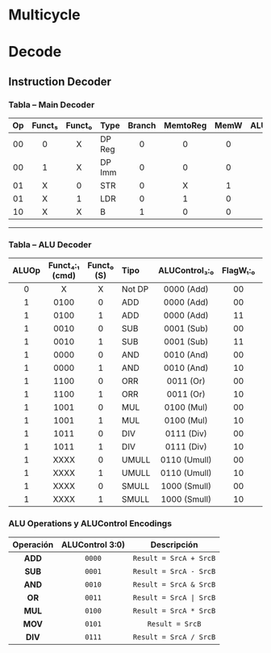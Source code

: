 # Multicycle

# Decode
## Instruction Decoder
### Tabla – Main Decoder 

| Op  | Funct₅ | Funct₀ | Type   | Branch | MemtoReg | MemW | ALUSrc | ImmSrc | RegW | RegSrc | ALUOp |
|:---:|:------:|:------:|:-------|:------:|:--------:|:----:|:------:|:------:|:----:|:------:|:-----:|
| 00  | 0      | X      | DP Reg | 0      | 0        | 0    | 0      | XX     | 1    | 00     | 1     |
| 00  | 1      | X      | DP Imm | 0      | 0        | 0    | 1      | 00     | 1    | X0     | 1     |
| 01  | X      | 0      | STR    | 0      | X        | 1    | 1      | 01     | 0    | 10     | 0     |
| 01  | X      | 1      | LDR    | 0      | 1        | 0    | 1      | 01     | 1    | X0     | 0     |
| 10  | X      | X      | B      | 1      | 0        | 0    | 0      | 10     | 0    | X1     | 0     |

---

### Tabla – ALU Decoder

| ALUOp | Funct₄:₁ (cmd) | Funct₀ (S) | Tipo   | ALUControl₃:₀ | FlagW₁:₀ | is\_mul | Funct\[20] |
| :---: | :------------: | :--------: | :----- | :-----------: | :------: | :-----: | :--------: |
|   0   |        X       |      X     | Not DP |   0000 (Add)  |    00    |    0    |      X     |
|   1   |      0100      |      0     | ADD    |   0000 (Add)  |    00    |    0    |      X     |
|   1   |      0100      |      1     | ADD    |   0000 (Add)  |    11    |    0    |      X     |
|   1   |      0010      |      0     | SUB    |   0001 (Sub)  |    00    |    0    |      X     |
|   1   |      0010      |      1     | SUB    |   0001 (Sub)  |    11    |    0    |      X     |
|   1   |      0000      |      0     | AND    |   0010 (And)  |    00    |    0    |      X     |
|   1   |      0000      |      1     | AND    |   0010 (And)  |    10    |    0    |      X     |
|   1   |      1100      |      0     | ORR    |   0011 (Or)   |    00    |    0    |      X     |
|   1   |      1100      |      1     | ORR    |   0011 (Or)   |    10    |    0    |      X     |
|   1   |      1001      |      0     | MUL    |   0100 (Mul)  |    00    |    0    |      X     |
|   1   |      1001      |      1     | MUL    |   0100 (Mul)  |    10    |    0    |      X     |
|   1   |      1011      |      0     | DIV    |   0111 (Div)  |    00    |    0    |      X     |
|   1   |      1011      |      1     | DIV    |   0111 (Div)  |    10    |    0    |      X     |
|   1   |      XXXX      |      0     | UMULL  |  0110 (Umull) |    00    |    1    |      0     |
|   1   |      XXXX      |      1     | UMULL  |  0110 (Umull) |    10    |    1    |      0     |
|   1   |      XXXX      |      0     | SMULL  |  1000 (Smull) |    00    |    1    |      1     |
|   1   |      XXXX      |      1     | SMULL  |  1000 (Smull) |    10    |    1    |      1     |

### ALU Operations y ALUControl Encodings

| Operación | ALUControl 3:0) | Descripción               |
|:---------:|:----------------:|:-------------------------:|
| **ADD**   | `0000`            | `Result = SrcA + SrcB`    |
| **SUB**   | `0001`            | `Result = SrcA - SrcB`    |
| **AND**   | `0010`            | `Result = SrcA & SrcB`    |
| **OR**    | `0011`            | `Result = SrcA \| SrcB`   |
| **MUL**   | `0100`            | `Result = SrcA * SrcB`    |
| **MOV**   | `0101`            | `Result = SrcB`           |
| **DIV**   | `0111`            | `Result = SrcA / SrcB`    |

